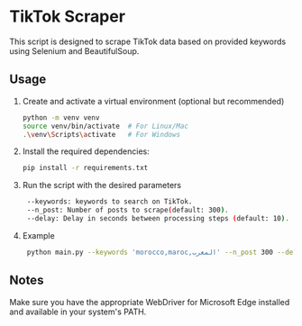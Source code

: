
# TikTok Scraper

This script is designed to scrape TikTok data based on provided keywords using Selenium and BeautifulSoup.

## Usage

1. Create and activate a virtual environment (optional but recommended)
   ```bash
   python -m venv venv
   source venv/bin/activate  # For Linux/Mac
   .\venv\Scripts\activate   # For Windows

2. Install the required dependencies:
   ```bash
   pip install -r requirements.txt

3. Run the script with the desired parameters
   ```bash
    --keywords: keywords to search on TikTok.
    --n_post: Number of posts to scrape(default: 300).
    --delay: Delay in seconds between processing steps (default: 10).
4. Example
   ```bash
    python main.py --keywords 'morocco,maroc,المغرب' --n_post 300 --delay 15
## Notes
Make sure you have the appropriate WebDriver for Microsoft Edge installed and available in your system's PATH.
